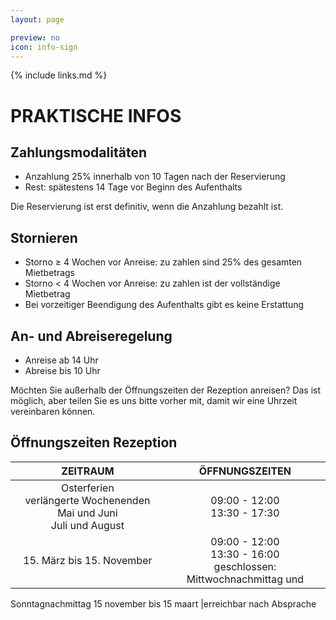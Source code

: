 ```yaml
---
layout: page

preview: no
icon: info-sign
---
```


{% include links.md %}

# PRAKTISCHE INFOS

## Zahlungsmodalitäten
- Anzahlung 25% innerhalb von 10 Tagen nach der Reservierung
- Rest: spätestens 14 Tage vor Beginn des Aufenthalts

Die Reservierung ist erst definitiv, wenn die Anzahlung bezahlt ist.

## Stornieren
- Storno ≥ 4 Wochen vor Anreise: zu zahlen sind 25% des gesamten Mietbetrags
- Storno < 4 Wochen vor Anreise: zu zahlen ist der vollständige Mietbetrag
- Bei vorzeitiger Beendigung des Aufenthalts gibt es keine Erstattung


## An- und Abreiseregelung
- Anreise ab 14 Uhr 
- Abreise bis 10 Uhr

Möchten Sie außerhalb der Öffnungszeiten der Rezeption anreisen? Das ist möglich, aber teilen Sie es uns bitte vorher mit, damit wir eine Uhrzeit vereinbaren können.

## Öffnungszeiten Rezeption
 
ZEITRAUM                        | ÖFFNUNGSZEITEN       | 
:------------------------------:|:-----------:|
Osterferien<br>verlängerte Wochenenden Mai und Juni<br>Juli und August               |09:00 - 12:00<br>13:30 - 17:30
15. März bis 15. November        |09:00 - 12:00<br>13:30 - 16:00<br>geschlossen: Mittwochnachmittag und
Sonntagnachmittag
15 november bis 15 maart        |erreichbar nach Absprache                     
                             
